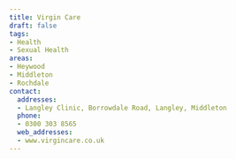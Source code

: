 ```yaml
---
title: Virgin Care
draft: false
tags:
- Health
- Sexual Health
areas:
- Heywood
- Middleton
- Rochdale
contact:
  addresses:
  - Langley Clinic, Borrowdale Road, Langley, Middleton
  phone:
  - 0300 303 8565
  web_addresses:
  - www.virgincare.co.uk
---
```


